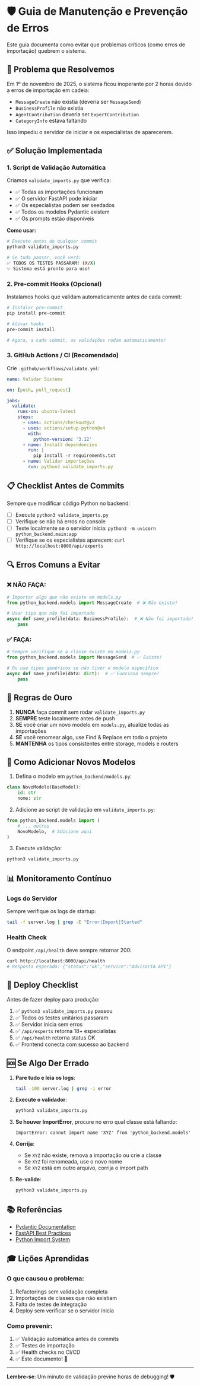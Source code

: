 # 🛡️ Guia de Manutenção e Prevenção de Erros

Este guia documenta como evitar que problemas críticos (como erros de importação) quebrem o sistema.

## 🚨 Problema que Resolvemos

Em 1º de novembro de 2025, o sistema ficou inoperante por 2 horas devido a erros de importação em cadeia:
- `MessageCreate` não existia (deveria ser `MessageSend`)
- `BusinessProfile` não existia
- `AgentContribution` deveria ser `ExpertContribution`
- `CategoryInfo` estava faltando

Isso impediu o servidor de iniciar e os especialistas de aparecerem.

## ✅ Solução Implementada

### 1. Script de Validação Automática

Criamos `validate_imports.py` que verifica:
- ✅ Todas as importações funcionam
- ✅ O servidor FastAPI pode iniciar
- ✅ Os especialistas podem ser seedados
- ✅ Todos os modelos Pydantic existem
- ✅ Os prompts estão disponíveis

**Como usar:**

```bash
# Execute antes de qualquer commit
python3 validate_imports.py

# Se tudo passar, você verá:
✅ TODOS OS TESTES PASSARAM! (X/X)
✨ Sistema está pronto para uso!
```

### 2. Pre-commit Hooks (Opcional)

Instalamos hooks que validam automaticamente antes de cada commit:

```bash
# Instalar pre-commit
pip install pre-commit

# Ativar hooks
pre-commit install

# Agora, a cada commit, as validações rodam automaticamente!
```

### 3. GitHub Actions / CI (Recomendado)

Crie `.github/workflows/validate.yml`:

```yaml
name: Validar Sistema

on: [push, pull_request]

jobs:
  validate:
    runs-on: ubuntu-latest
    steps:
      - uses: actions/checkout@v3
      - uses: actions/setup-python@v4
        with:
          python-version: '3.12'
      - name: Install dependencies
        run: |
          pip install -r requirements.txt
      - name: Validar importações
        run: python3 validate_imports.py
```

## 📋 Checklist Antes de Commits

Sempre que modificar código Python no backend:

- [ ] Execute `python3 validate_imports.py`
- [ ] Verifique se não há erros no console
- [ ] Teste localmente se o servidor inicia: `python3 -m uvicorn python_backend.main:app`
- [ ] Verifique se os especialistas aparecem: `curl http://localhost:8000/api/experts`

## 🔍 Erros Comuns a Evitar

### ❌ NÃO FAÇA:

```python
# Importar algo que não existe em models.py
from python_backend.models import MessageCreate  # ❌ Não existe!

# Usar tipo que não foi importado
async def save_profile(data: BusinessProfile):  # ❌ Não foi importado!
    pass
```

### ✅ FAÇA:

```python
# Sempre verifique se a classe existe em models.py
from python_backend.models import MessageSend  # ✅ Existe!

# Ou use tipos genéricos se não tiver o modelo específico
async def save_profile(data: dict):  # ✅ Funciona sempre!
    pass
```

## 🎯 Regras de Ouro

1. **NUNCA** faça commit sem rodar `validate_imports.py`
2. **SEMPRE** teste localmente antes de push
3. **SE** você criar um novo modelo em `models.py`, atualize todas as importações
4. **SE** você renomear algo, use Find & Replace em todo o projeto
5. **MANTENHA** os tipos consistentes entre storage, models e routers

## 🔧 Como Adicionar Novos Modelos

1. Defina o modelo em `python_backend/models.py`:
```python
class NovoModelo(BaseModel):
    id: str
    nome: str
```

2. Adicione ao script de validação em `validate_imports.py`:
```python
from python_backend.models import (
    # ... outros
    NovoModelo,  # Adicione aqui
)
```

3. Execute validação:
```bash
python3 validate_imports.py
```

## 📊 Monitoramento Contínuo

### Logs do Servidor

Sempre verifique os logs de startup:
```bash
tail -f server.log | grep -E "Error|Import|Started"
```

### Health Check

O endpoint `/api/health` deve sempre retornar 200:
```bash
curl http://localhost:8000/api/health
# Resposta esperada: {"status":"ok","service":"AdvisorIA API"}
```

## 🚀 Deploy Checklist

Antes de fazer deploy para produção:

1. ✅ `python3 validate_imports.py` passou
2. ✅ Todos os testes unitários passaram
3. ✅ Servidor inicia sem erros
4. ✅ `/api/experts` retorna 18+ especialistas
5. ✅ `/api/health` retorna status OK
6. ✅ Frontend conecta com sucesso ao backend

## 🆘 Se Algo Der Errado

1. **Pare tudo e leia os logs**:
   ```bash
   tail -100 server.log | grep -i error
   ```

2. **Execute o validador**:
   ```bash
   python3 validate_imports.py
   ```

3. **Se houver ImportError**, procure no erro qual classe está faltando:
   ```
   ImportError: cannot import name 'XYZ' from 'python_backend.models'
   ```

4. **Corrija**:
   - Se `XYZ` não existe, remova a importação ou crie a classe
   - Se `XYZ` foi renomeada, use o novo nome
   - Se `XYZ` está em outro arquivo, corrija o import path

5. **Re-valide**:
   ```bash
   python3 validate_imports.py
   ```

## 📚 Referências

- [Pydantic Documentation](https://docs.pydantic.dev/)
- [FastAPI Best Practices](https://fastapi.tiangolo.com/tutorial/sql-databases/)
- [Python Import System](https://docs.python.org/3/reference/import.html)

## 🎓 Lições Aprendidas

### O que causou o problema:
1. Refactorings sem validação completa
2. Importações de classes que não existiam
3. Falta de testes de integração
4. Deploy sem verificar se o servidor inicia

### Como prevenir:
1. ✅ Validação automática antes de commits
2. ✅ Testes de importação
3. ✅ Health checks no CI/CD
4. ✅ Este documento! 📖

---

**Lembre-se**: Um minuto de validação previne horas de debugging! 🛡️

